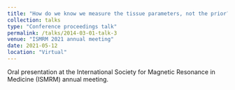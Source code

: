 ```yaml
---
title: "How do we know we measure the tissue parameters, not the prior?"
collection: talks
type: "Conference proceedings talk"
permalink: /talks/2014-03-01-talk-3
venue: "ISMRM 2021 annual meeting"
date: 2021-05-12
location: "Virtual"
---
```


Oral presentation at the International Society for Magnetic Resonance in Medicine (ISMRM) annual meeting.
